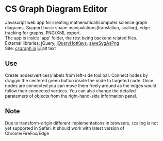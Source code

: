 # CS Graph Diagram Editor

Javascript web app for creating mathematical/computer science graph diagrams. Support basic shape manipulations(translation, scaling), edge tracking for graphs, PNG/XML export.
<br />The app is inside 'app' folder, the rest being backend related files.
<br />External libraries: jQuery, [jQueryHotKeys](https://github.com/jeresig/jquery.hotkeys), [saveSvgAsPng](https://github.com/exupero/saveSvgAsPng)
<br />Site: [csgraph.io](https://csgraph.io)
![alt text](screenshot.png)

## Use

Create nodes(vertices)/labels from left-side tool bar. Connect nodes by draggin the centered green button inside the node to targeted node. Once nodes are connected you can move them freely around as the edges would follow their connected vertices. You can also change the detailed paratemers of objects from the right-hand-side information panel.

## Note
Due to transform-origin different implementations in browsers, scaling is not yet supported in Safari. It should work with latest version of Chrome/FireFox/Edge
